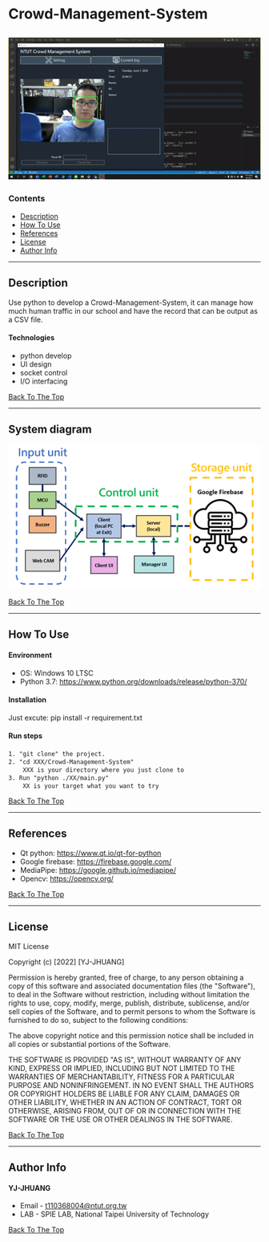 # Crowd-Management-System

![Project Image](https://github.com/flight7788/Crowd-Management-System/blob/main/Demo.gif)
---

### Contents

- [Description](#description)
- [How To Use](#how-to-use)
- [References](#references)
- [License](#license)
- [Author Info](#author-info)

---

## Description

Use python to develop a Crowd-Management-System, 
it can manage how much human traffic in our school 
and have the record that can be output as a CSV file.

#### Technologies

- python develop
- UI design
- socket control
- I/O interfacing

[Back To The Top](#Crowd-Management-System)

---

## System diagram

![Project Image](https://github.com/flight7788/Crowd-Management-System/blob/main/SystemDiagram.png)    

[Back To The Top](#Crowd-Management-System)

---

## How To Use

#### Environment
- OS:
    Windows 10 LTSC
- Python 3.7:
    https://www.python.org/downloads/release/python-370/ 

#### Installation

   Just excute: pip install -r requirement.txt

#### Run steps 
    1. "git clone" the project. 
    2. "cd XXX/Crowd-Management-System" 
        XXX is your directory where you just clone to 
    3. Run "python ./XX/main.py" 
        XX is your target what you want to try 

[Back To The Top](#Crowd-Management-System)

---

## References

- Qt python:
https://www.qt.io/qt-for-python 
- Google firebase:
https://firebase.google.com/ 
- MediaPipe:
https://google.github.io/mediapipe/ 
- Opencv:
https://opencv.org/ 

[Back To The Top](#Crowd-Management-System)

---

## License

MIT License

Copyright (c) [2022] [YJ-JHUANG]

Permission is hereby granted, free of charge, to any person obtaining a copy
of this software and associated documentation files (the "Software"), to deal
in the Software without restriction, including without limitation the rights
to use, copy, modify, merge, publish, distribute, sublicense, and/or sell
copies of the Software, and to permit persons to whom the Software is
furnished to do so, subject to the following conditions:

The above copyright notice and this permission notice shall be included in all
copies or substantial portions of the Software.

THE SOFTWARE IS PROVIDED "AS IS", WITHOUT WARRANTY OF ANY KIND, EXPRESS OR
IMPLIED, INCLUDING BUT NOT LIMITED TO THE WARRANTIES OF MERCHANTABILITY,
FITNESS FOR A PARTICULAR PURPOSE AND NONINFRINGEMENT. IN NO EVENT SHALL THE
AUTHORS OR COPYRIGHT HOLDERS BE LIABLE FOR ANY CLAIM, DAMAGES OR OTHER
LIABILITY, WHETHER IN AN ACTION OF CONTRACT, TORT OR OTHERWISE, ARISING FROM,
OUT OF OR IN CONNECTION WITH THE SOFTWARE OR THE USE OR OTHER DEALINGS IN THE
SOFTWARE.

[Back To The Top](#Crowd-Management-System)

---

## Author Info

#### YJ-JHUANG

- Email - t110368004@ntut.org.tw
- LAB - SPIE LAB, National Taipei University of Technology

[Back To The Top](#Crowd-Management-System)
